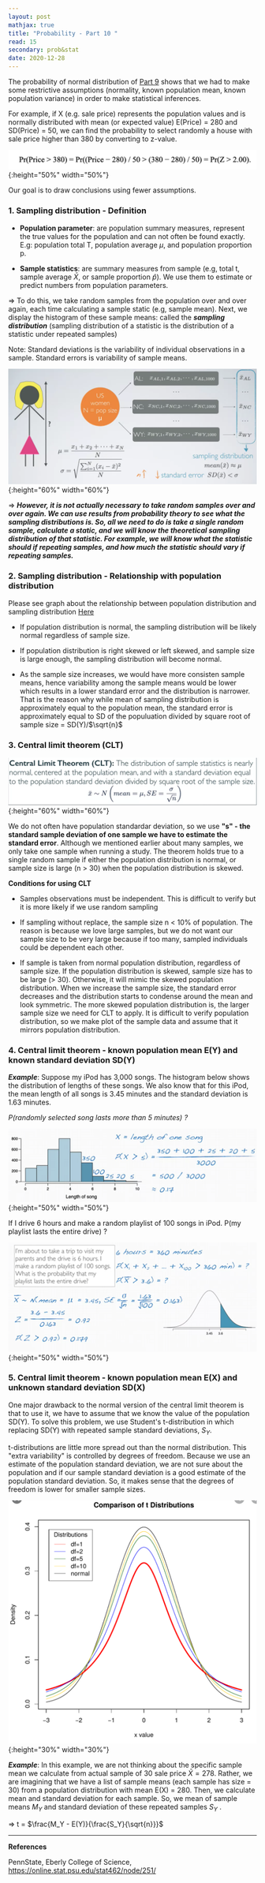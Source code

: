 ```yaml
---
layout: post
mathjax: true
title: "Probability - Part 10 "
read: 15
secondary: prob&stat
date: 2020-12-28
---
```

The probability of normal distribution of [Part 9](https://lytranp.github.io/notes/prob9) shows that we had to make some restrictive assumptions (normality, known population mean, known population variance) in order to make statistical inferences. 

For example, if X (e.g. sale price) represents the population values and is normally distributed with mean (or expected value) E(Price) = 280 and SD(Price) = 50, we can find the probability to select randomly a house with sale price higher than 380 by converting to z-value.

![](/sources/prob10-1.png){:height="50%" width="50%"}

Our goal is to draw conclusions using fewer assumptions. 

### 1. Sampling distribution - Definition 

+ **Population parameter**: are population summary measures, represent the true values for the population and can not often be found exactly. E.g: population total T, population average $\mu$, and population proportion p.

+ **Sample statistics**: are summary measures from sample (e.g, total t, sample average $\bar{X}$, or sample proportion $\hat{p}$). We use them to estimate or predict numbers from population parameters.

=> To do this, we take random samples from the population over and over again, each time calculating a sample static (e.g, sample mean). Next, we display the histogram of these sample means: called the ***sampling distribution*** (sampling distribution of a statistic is the distribution of a statistic under repeated samples)

Note: Standard deviations is the variability of individual observations in a sample. Standard errors is variability of sample means.

![](/sources/prob10-6.png){:height="60%" width="60%"}

=> ***However, it is not actually necessary to take random samples over and over again. We can use results from probability theory to see what the sampling distributions is. So, all we need to do is take a single random sample, calculate a static, and we will know the theoretical sampling distribution of that statistic. For example, we will know what the statistic should if repeating samples, and how much the statistic should vary if repeating samples.***

### 2. Sampling distribution - Relationship with population distribution

Please see graph about the relationship between population distribution and sampling distribution [Here](https://gallery.shinyapps.io/CLT_mean/)

+ If population distribution is normal, the sampling distribution will be likely normal regardless of sample size.

+ If population distribution is right skewed or left skewed, and sample size is large enough, the sampling distribution will become normal.

+ As the sample size increases, we would have more consisten sample means, hence variability among the sample means would be lower which results in a lower standard error and the distribution is narrower. That is the reason why while mean of sampling distribution is approximately equal to the population mean, the standard error is approximately equal to SD of the populuation divided by square root of sample size = SD(Y)/$\sqrt{n}$

### 3. Central limit theorem (CLT)

![](/sources/prob10-7.png){:height="60%" width="60%"}

We do not often have population standardar deviation, so we use **"s" - the standard sample deviation of one sample we have to estimate the standard error**. Although we mentioned earlier about many samples, we only take one sample when running a study. The theorem holds true to a single random sample if either the population distribution is normal, or sample size is large (n > 30) when the population distribution is skewed. 

**Conditions for using CLT**

+ Samples observations must be independent. This is difficult to verify but it is more likely if we use random sampling 

+ If sampling without replace, the sample size n < 10% of population. The reason is because we love large samples, but we do not want our sample size to be very large because if too many, sampled individuals could be dependent each other. 

+ If sample is taken from normal population distribution, regardless of sample size. If the population distribution is skewed, sample size has to be large (> 30). Otherwise, it will mimic the skewed population distribution. When we increase the sample size, the standard error decreases and the distribution starts to condense around the mean and look symmetric. The more skewed population distribution is, the larger sample size we need for CLT to apply. It is difficult to verify population distribution, so we make plot of the sample data and assume that it mirrors population distribution. 

### 4. Central limit theorem - known population mean E(Y) and known standard deviation SD(Y)

***Example***: Suppose my iPod has 3,000 songs. The histogram below shows the distribution of lengths of these songs. We also know that for this iPod, the mean length of all songs is 3.45 minutes and the standard deviation is 1.63 minutes. 

*P(randomly selected song lasts more than 5 minutes) ?*

![](/sources/prob10-8.png){:height="50%" width="50%"}

If I drive 6 hours and make a random playlist of 100 songs in iPod. P(my playlist lasts the entire drive) ? 

![](/sources/prob10-9.png){:height="50%" width="50%"}

### 5. Central limit theorem - known population mean E(X) and unknown standard deviation SD(X)

One major drawback to the normal version of the central limit theorem is that to use it, we have to assume that we know the value of the population SD(Y). To solve this problem, we use Student's t-distribution in which replacing SD(Y) with repeated sample standard deviations, $S_Y$.

t-distributions are little more spread out than the normal distribution. This "extra variability" is controlled by degrees of freedom. Because we use an estimate of the population standard deviation, we are not sure about the population and if our sample standard deviation is a good estimate of the population standard deviation. So, it makes sense that the degrees of freedom is lower for smaller sample sizes. 

![](/sources/prob10-5.png){:height="30%" width="30%"}

***Example***: In this example, we are not thinking about the specific sample mean we calculate from actual sample of 30 sale price $\bar{X} = 278$. Rather, we are imagining that we have a list of sample means (each sample has size = 30) from a population distribution with mean E(X) = 280. Then, we calculate mean and standard deviation for each sample. So, we mean of sample means $M_Y$ and standard deviation of these repeated samples $S_Y$ .

=> t = $\frac{M_Y - E(Y)}{\frac{S_Y}{\sqrt{n}}}$
  
-------------
**References**

PennState, Eberly College of Science, https://online.stat.psu.edu/stat462/node/251/